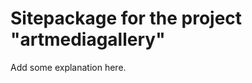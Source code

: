 Sitepackage for the project "artmediagallery"
==============================================================

Add some explanation here.
